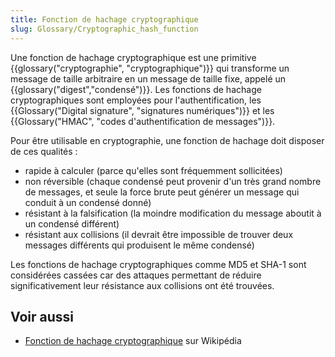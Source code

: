 ```yaml
---
title: Fonction de hachage cryptographique
slug: Glossary/Cryptographic_hash_function
---
```


Une fonction de hachage cryptographique est une primitive {{glossary("cryptographie", "cryptographique")}} qui transforme un message de taille arbitraire en un message de taille fixe, appelé un {{glossary("digest","condensé")}}. Les fonctions de hachage cryptographiques sont employées pour l'authentification, les {{Glossary("Digital signature", "signatures numériques")}} et les {{Glossary("HMAC", "codes d'authentification de messages")}}.

Pour être utilisable en cryptographie, une fonction de hachage doit disposer de ces qualités :

- rapide à calculer (parce qu'elles sont fréquemment sollicitées)
- non réversible (chaque condensé peut provenir d'un très grand nombre de messages, et seule la force brute peut générer un message qui conduit à un condensé donné)
- résistant à la falsification (la moindre modification du message aboutit à un condensé différent)
- résistant aux collisions (il devrait être impossible de trouver deux messages différents qui produisent le même condensé)

Les fonctions de hachage cryptographiques comme MD5 et SHA-1 sont considérées cassées car des attaques permettant de réduire significativement leur résistance aux collisions ont été trouvées.

## Voir aussi

- [Fonction de hachage cryptographique](https://fr.wikipedia.org/wiki/Fonction_de_hachage_cryptographique) sur Wikipédia
